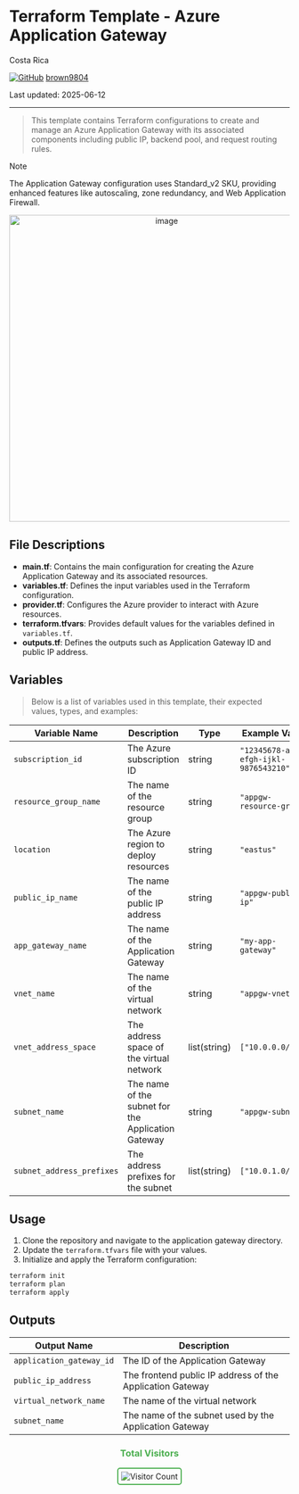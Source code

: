 # Terraform Template - Azure Application Gateway

Costa Rica

[![GitHub](https://img.shields.io/badge/--181717?logo=github&logoColor=ffffff)](https://github.com/)
[brown9804](https://github.com/brown9804)

Last updated: 2025-06-12

----------

> This template contains Terraform configurations to create and manage an Azure Application Gateway with its associated components including public IP, backend pool, and request routing rules.

> [!NOTE]
> The Application Gateway configuration uses Standard_v2 SKU, providing enhanced features like autoscaling, zone redundancy, and Web Application Firewall.

<p align="center">
    <img width="550" alt="image" src="https://github.com/user-attachments/assets/d2f8a37d-f1bc-4da5-9fff-eb8e89905315">
</p>

## File Descriptions

- **main.tf**: Contains the main configuration for creating the Azure Application Gateway and its associated resources.
- **variables.tf**: Defines the input variables used in the Terraform configuration.
- **provider.tf**: Configures the Azure provider to interact with Azure resources.
- **terraform.tfvars**: Provides default values for the variables defined in `variables.tf`.
- **outputs.tf**: Defines the outputs such as Application Gateway ID and public IP address.

## Variables

> Below is a list of variables used in this template, their expected values, types, and examples:

| Variable Name | Description | Type | Example Value |
|--------------|-------------|------|---------------|
| `subscription_id` | The Azure subscription ID | string | `"12345678-abcd-efgh-ijkl-9876543210"` |
| `resource_group_name` | The name of the resource group | string | `"appgw-resource-group"` |
| `location` | The Azure region to deploy resources | string | `"eastus"` |
| `public_ip_name` | The name of the public IP address | string | `"appgw-public-ip"` |
| `app_gateway_name` | The name of the Application Gateway | string | `"my-app-gateway"` |
| `vnet_name` | The name of the virtual network | string | `"appgw-vnet"` |
| `vnet_address_space` | The address space of the virtual network | list(string) | `["10.0.0.0/16"]` |
| `subnet_name` | The name of the subnet for the Application Gateway | string | `"appgw-subnet"` |
| `subnet_address_prefixes` | The address prefixes for the subnet | list(string) | `["10.0.1.0/24"]` |

## Usage

1. Clone the repository and navigate to the application gateway directory.
2. Update the `terraform.tfvars` file with your values.
3. Initialize and apply the Terraform configuration:

```bash
terraform init
terraform plan
terraform apply
```

## Outputs

| Output Name | Description |
|-------------|-------------|
| `application_gateway_id` | The ID of the Application Gateway |
| `public_ip_address` | The frontend public IP address of the Application Gateway |
| `virtual_network_name` | The name of the virtual network |
| `subnet_name` | The name of the subnet used by the Application Gateway |

<div align="center">
  <h3 style="color: #4CAF50;">Total Visitors</h3>
  <img src="https://profile-counter.glitch.me/brown9804/count.svg" alt="Visitor Count" style="border: 2px solid #4CAF50; border-radius: 5px; padding: 5px;"/>
</div>
